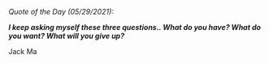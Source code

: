 *Quote of the Day (05/29/2021):*

_**I keep asking myself these three questions.. What do you have? What do you want? What will you give up?**_

Jack Ma